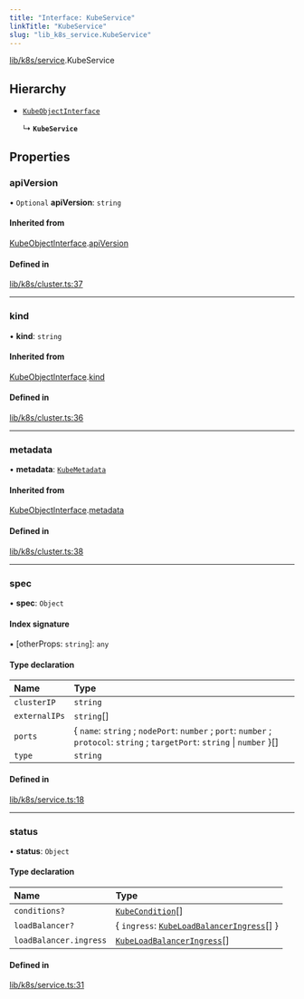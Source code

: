```yaml
---
title: "Interface: KubeService"
linkTitle: "KubeService"
slug: "lib_k8s_service.KubeService"
---
```


[lib/k8s/service](../modules/lib_k8s_service.md).KubeService

## Hierarchy

- [`KubeObjectInterface`](lib_k8s_cluster.KubeObjectInterface.md)

  ↳ **`KubeService`**

## Properties

### apiVersion

• `Optional` **apiVersion**: `string`

#### Inherited from

[KubeObjectInterface](lib_k8s_cluster.KubeObjectInterface.md).[apiVersion](lib_k8s_cluster.KubeObjectInterface.md#apiversion)

#### Defined in

[lib/k8s/cluster.ts:37](https://github.com/headlamp-k8s/headlamp/blob/1093c364/frontend/src/lib/k8s/cluster.ts#L37)

___

### kind

• **kind**: `string`

#### Inherited from

[KubeObjectInterface](lib_k8s_cluster.KubeObjectInterface.md).[kind](lib_k8s_cluster.KubeObjectInterface.md#kind)

#### Defined in

[lib/k8s/cluster.ts:36](https://github.com/headlamp-k8s/headlamp/blob/1093c364/frontend/src/lib/k8s/cluster.ts#L36)

___

### metadata

• **metadata**: [`KubeMetadata`](lib_k8s_cluster.KubeMetadata.md)

#### Inherited from

[KubeObjectInterface](lib_k8s_cluster.KubeObjectInterface.md).[metadata](lib_k8s_cluster.KubeObjectInterface.md#metadata)

#### Defined in

[lib/k8s/cluster.ts:38](https://github.com/headlamp-k8s/headlamp/blob/1093c364/frontend/src/lib/k8s/cluster.ts#L38)

___

### spec

• **spec**: `Object`

#### Index signature

▪ [otherProps: `string`]: `any`

#### Type declaration

| Name | Type |
| :------ | :------ |
| `clusterIP` | `string` |
| `externalIPs` | `string`[] |
| `ports` | { `name`: `string` ; `nodePort`: `number` ; `port`: `number` ; `protocol`: `string` ; `targetPort`: `string` \| `number`  }[] |
| `type` | `string` |

#### Defined in

[lib/k8s/service.ts:18](https://github.com/headlamp-k8s/headlamp/blob/1093c364/frontend/src/lib/k8s/service.ts#L18)

___

### status

• **status**: `Object`

#### Type declaration

| Name | Type |
| :------ | :------ |
| `conditions?` | [`KubeCondition`](lib_k8s_cluster.KubeCondition.md)[] |
| `loadBalancer?` | { `ingress`: [`KubeLoadBalancerIngress`](lib_k8s_service.KubeLoadBalancerIngress.md)[]  } |
| `loadBalancer.ingress` | [`KubeLoadBalancerIngress`](lib_k8s_service.KubeLoadBalancerIngress.md)[] |

#### Defined in

[lib/k8s/service.ts:31](https://github.com/headlamp-k8s/headlamp/blob/1093c364/frontend/src/lib/k8s/service.ts#L31)
